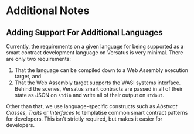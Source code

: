 # Additional Notes

## Adding Support For Additional Languages

Currently, the requirements on a given language for being supported as a smart contract development language on Versatus is very minimal. There are only two requirements:

1. That the language can be compiled down to a Web Assembly execution target, and
2. That the Web Assembly target supports the WASI systems interface. Behind the scenes, Versatus smart contracts are passed in all of their state as JSON on `stdin` and write all of their output on `stdout`.

Other than that, we use language-specific constructs such as _Abstract Classes_, _Traits_ or _Interfaces_ to templatise common smart contract patterns for developers. This isn't strictly required, but makes it easier for developers.

